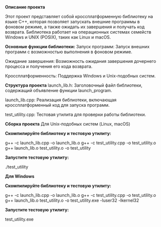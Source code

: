 **Описание проекта**

Этот проект представляет собой кроссплатформенную библиотеку на языке C++, которая позволяет запускать внешние программы в фоновом режиме, а также ожидать их завершения и получать код возврата. Библиотека работает на операционных системах семейств Windows и UNIX (POSIX), таких как Linux и macOS.

**Основные функции библиотеки:**
Запуск программ: Запуск внешних программ с возможностью выполнения в фоновом режиме.

Ожидание завершения: Возможность ожидания завершения дочернего процесса и получения его кода возврата.

Кроссплатформенность: Поддержка Windows и Unix-подобных систем.

**Структура проекта**
launch_lib.h: Заголовочный файл библиотеки, содержащий объявление функции launch_program.

launch_lib.cpp: Реализация библиотеки, включающая кроссплатформенный код для запуска программ.

test_utility.cpp: Тестовая утилита для проверки работы библиотеки.

**Сборка проекта**
Для Unix-подобных систем (Linux, macOS)


**Скомпилируйте библиотеку и тестовую утилиту:**

g++ -c launch_lib.cpp -o launch_lib.o
g++ -c test_utility.cpp -o test_utility.o
g++ launch_lib.o test_utility.o -o test_utility


**Запустите тестовую утилиту:**

./test_utility

**Для Windows**

**Скомпилируйте библиотеку и тестовую утилиту:**

g++ -c launch_lib.cpp -o launch_lib.o
g++ -c test_utility.cpp -o test_utility.o
g++ launch_lib.o test_utility.o -o test_utility.exe -luser32 -lkernel32

**Запустите тестовую утилиту:**

test_utility.exe